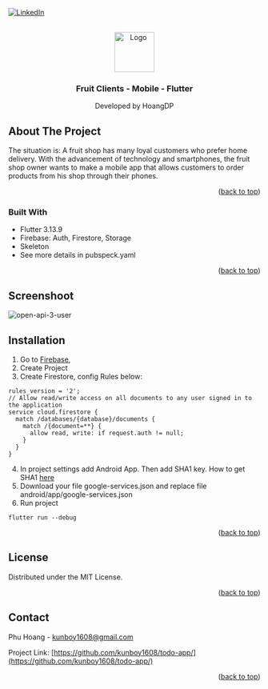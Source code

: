 <a name="readme-top"></a>
[![LinkedIn][linkedin-shield]][linkedin-url]



<!-- PROJECT LOGO -->
<br />
<div align="center">
  <a href="https://github.com/othneildrew/Best-README-Template">
    <img src="https://github.com/othneildrew/Best-README-Template/blob/master/images/logo.png" alt="Logo" width="80" height="80">
  </a>

  <h3 align="center">Fruit Clients - Mobile - Flutter</h3>

  <p align="center">
    Developed by HoangDP
  </p>
</div>




<!-- ABOUT THE PROJECT -->
## About The Project

The situation is: A fruit shop has many loyal customers who prefer home delivery. With the advancement of technology and smartphones, the fruit shop owner wants to make a mobile app that allows customers to order products from his shop through their phones.

<p align="right">(<a href="#readme-top">back to top</a>)</p>



### Built With

* Flutter 3.13.9
* Firebase: Auth, Firestore, Storage
* Skeleton
* See more details in pubspeck.yaml

<p align="right">(<a href="#readme-top">back to top</a>)</p>

## Screenshoot

<img src="images/open-api-3-user.png" alt="open-api-3-user">

<!-- Installation -->
## Installation

1. Go to <a href="https://console.firebase.google.com/">Firebase</a>,
2. Create Project
3. Create Firestore, config Rules below:
```
rules_version = '2';
// Allow read/write access on all documents to any user signed in to the application
service cloud.firestore {
  match /databases/{database}/documents {
    match /{document=**} {
      allow read, write: if request.auth != null;
    }
  }
}
```
4. In project settings add Android App. Then add SHA1 key. How to get SHA1 <a href="https://developers.google.com/android/guides/client-auth">here</a>
5. Download your file google-services.json and replace file android/app/google-services.json
6. Run project
```
flutter run --debug
```
<p align="right">(<a href="#readme-top">back to top</a>)</p>

<!-- LICENSE -->
## License

Distributed under the MIT License.

<p align="right">(<a href="#readme-top">back to top</a>)</p>

<!-- CONTACT -->
## Contact

Phu Hoang - kunboy1608@gmail.com

Project Link: [https://github.com/kunboy1608/todo-app/](https://github.com/kunboy1608/todo-app/)

<p align="right">(<a href="#readme-top">back to top</a>)</p>


<!-- MARKDOWN LINKS & IMAGES -->
<!-- https://www.markdownguide.org/basic-syntax/#reference-style-links -->
[linkedin-shield]: https://img.shields.io/badge/-LinkedIn-black.svg?style=for-the-badge&logo=linkedin&colorB=555
[linkedin-url]: https://www.linkedin.com/in/phu-hoang-046993236/
[product-screenshot]: images/open-api-3-user.png


